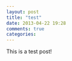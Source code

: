 ```yaml
---
layout: post
title: "test"
date: 2013-04-22 19:28
comments: true
categories: 
---
```


This is a test post!